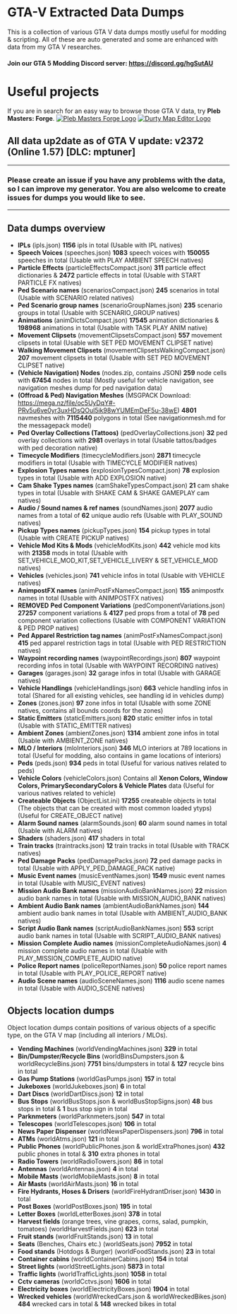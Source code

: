 # GTA-V Extracted Data Dumps
This is a collection of various GTA V data dumps mostly useful for modding &amp; scripting. All of these are auto generated and some are enhanced with data from my GTA V researches.
#### Join our GTA 5 Modding Discord server: https://discord.gg/hgSutAU
# Useful projects
If you are in search for an easy way to browse those GTA V data, try **Pleb Masters: Forge**.
[![Pleb Masters Forge Logo](https://i.imgur.com/hotlSPf.png)](https://forge.plebmasters.de)
[![Durty Map Editor Logo](https://i.imgur.com/WsRJv3u.png)](https://durty.me)

## All data up2date as of GTA V update: **v2372 (Online 1.57) [DLC: mptuner]**
---
### Please create an issue if you have any problems with the data, so I can improve my generator. You are also welcome to create issues for dumps you would like to see.
---
## **Data dumps overview**
- **IPLs** (ipls.json) **1156** ipls in total (Usable with IPL natives)
- **Speech Voices** (speeches.json) **1083** speech voices with **150055** speeches in total (Usable with PLAY AMBIENT SPEECH natives)
- **Particle Effects** (particleEffectsCompact.json) **311** particle effect dictionaries & **2472** particle effects in total (Usable with START PARTICLE FX natives)
- **Ped Scenario names** (scenariosCompact.json) **245** scenarios in total (Usable with SCENARIO related natives)
- **Ped Scenario group names** (scenarioGroupNames.json) **235** scenario groups in total (Usable with SCENARIO_GROUP natives)
- **Animations** (animDictsCompact.json) **17545** animation dictionaries & **198968** animations in total (Usable with TASK PLAY ANIM native)
- **Movement Clipsets** (movementClipsetsCompact.json) **557** movement clipsets in total (Usable with SET PED MOVEMENT CLIPSET native)
- **Walking Movement Clipsets** (movementClipsetsWalkingCompact.json) **207** movement clipsets in total (Usable with SET PED MOVEMENT CLIPSET native)
- **(Vehicle Navigation) Nodes** (nodes.zip, contains JSON) **259** node cells with **67454** nodes in total (Mostly useful for vehicle navigation, see navigation meshes dump for ped navigation data)
- **(Offroad & Ped) Navigation Meshes** (MSGPACK Download: https://mega.nz/file/oc5UyDqY#-PRv5u6ve0yr3uxHDsQOul5ik98wYUMEmDeF5u-38wE) **4801** navmeshes with **7115440** polygons in total (See navigationmesh.md for the messagepack model)
- **Ped Overlay Collections (Tattoos)** (pedOverlayCollections.json) **32** ped overlay collections with **2981** overlays in total (Usable tattos/badges with ped decoration native)
- **Timecycle Modifiers** (timecycleModifiers.json) **2871** timecycle modifiers in total (Usable with TIMECYCLE MODIFIER natives)
- **Explosion Types names** (explosionTypesCompact.json) **78** explosion types in total (Usable with ADD EXPLOSION native)
- **Cam Shake Types names** (camShakeTypesCompact.json) **21** cam shake types in total (Usable with SHAKE CAM & SHAKE GAMEPLAY cam natives)
- **Audio / Sound names & ref names** (soundNames.json) **2077** audio names from a total of **62** unique audio refs (Usable with PLAY_SOUND natives)
- **Pickup Types names** (pickupTypes.json) **154** pickup types in total (Usable with CREATE PICKUP natives)
- **Vehicle Mod Kits & Mods** (vehicleModKits.json) **442** vehicle mod kits with **21358** mods in total (Usable with SET_VEHICLE_MOD_KIT,SET_VEHICLE_LIVERY & SET_VEHICLE_MOD natives)
- **Vehicles** (vehicles.json) **741** vehicle infos in total (Usable with VEHICLE natives)
- **AnimpostFX names** (animPostFxNamesCompact.json) **155** animpostfx names in total (Usable with ANIMPOSTFX natives)
- **REMOVED** **Ped Component Variations** (pedComponentVariations.json) **27257** component variations & **4127** ped props from a total of **78** ped component variation collections (Usable with COMPONENT VARIATION & PED PROP natives)
- **Ped Apparel Restriction tag names** (animPostFxNamesCompact.json) **415** ped apparel restriction tags in total (Usable with PED RESTRICTION natives)
- **Waypoint recording names** (waypointRecordings.json) **807** waypoint recording infos in total (Usable with WAYPOINT RECORDING natives)
- **Garages** (garages.json) **32** garage infos in total (Usable with GARAGE natives)
- **Vehicle Handlings** (vehicleHandlings.json) **663** vehicle handling infos in total (Shared for all existing vehicles, see handling id in vehicles dump)
- **Zones** (zones.json) **97** zone infos in total (Usable with some ZONE natives, contains all bounds coords for the zones)
- **Static Emitters** (staticEmitters.json) **820** static emitter infos in total (Usable with STATIC_EMITTER natives)
- **Ambient Zones** (ambientZones.json) **1314** ambient zone infos in total (Usable with AMBIENT_ZONE natives)
- **MLO / Interiors** (mloInteriors.json) **346** MLO interiors at 789 locations in total (Useful for modding, also contains in game locations of interiors)
- **Peds** (peds.json) **934** peds in total (Useful for various natives related to peds)
- **Vehicle Colors** (vehicleColors.json) Contains all **Xenon Colors, Window Colors, PrimarySecondaryColors & Vehicle Plates** data (Useful for various natives related to vehicle)
- **Createable Objects** (ObjectList.ini) **17255** createable objects in total (The objects that can be created with most common loaded ytyps) (Useful for CREATE_OBJECT native)
- **Alarm Sound names** (alarmSounds.json) **60** alarm sound names in total (Usable with ALARM natives)
- **Shaders** (shaders.json) **417** shaders in total
- **Train tracks** (traintracks.json) **12** train tracks in total (Usable with TRACK natives)
- **Ped Damage Packs** (pedDamagePacks.json) **72** ped damage packs in total (Usable with APPLY_​PED_​DAMAGE_​PACK native)
- **Music Event names** (musicEventNames.json) **1549** music event names in total (Usable with MUSIC_EVENT natives)
- **Mission Audio Bank names** (missionAudioBankNames.json) **22** mission audio bank names in total (Usable with MISSION_AUDIO_BANK natives)
- **Ambient Audio Bank names** (ambientAudioBankNames.json) **144** ambient audio bank names in total (Usable with AMBIENT_AUDIO_BANK natives)
- **Script Audio Bank names** (scriptAudioBankNames.json) **553** script audio bank names in total (Usable with SCRIPT_AUDIO_BANK natives)
- **Mission Complete Audio names** (missionCompleteAudioNames.json) **4** mission complete audio names in total (Usable with PLAY_MISSION_COMPLETE_AUDIO native)
- **Police Report names** (policeReportNames.json) **50** police report names in total (Usable with PLAY_​POLICE_​REPORT native)
- **Audio Scene names** (audioSceneNames.json) **1116** audio scene names in total (Usable with AUDIO_SCENE natives)

## **Objects location dumps**
Object location dumps contain positions of various objects of a specific type, on the GTA V map (including all interiors / MLOs).
- **Vending Machines** (worldVendingMachines.json) **329** in total
- **Bin/Dumpster/Recycle Bins** (worldBinsDumpsters.json & worldRecycleBins.json) **7751** bins/dumpsters in total & **127** recycle bins in total
- **Gas Pump Stations** (worldGasPumps.json) **157** in total
- **Jukeboxes** (worldJukeboxes.json) **6** in total
- **Dart Discs** (worldDartDiscs.json) **12** in total
- **Bus Stops** (worldBusStops.json & worldBusStopSigns.json) **48** bus stops in total & **1** bus stop sign in total
- **Parknmeters** (worldParknmeters.json) **547** in total
- **Telescopes** (worldTelescopes.json) **106** in total
- **News Paper Dispenser** (worldNewsPaperDispensers.json) **796** in total
- **ATMs** (worldAtms.json) **121** in total
- **Public Phones** (worldPublicPhones.json & worldExtraPhones.json) **432** public phones in total & **310** extra phones in total
- **Radio Towers** (worldRadioTowers.json) **86** in total
- **Antennas** (worldAntennas.json) **4** in total
- **Mobile Masts** (worldMobileMasts.json) **8** in total
- **Air Masts** (worldAirMasts.json) **16** in total
- **Fire Hydrants, Hoses & Drisers** (worldFireHydrantDriser.json) **1430** in total
- **Post Boxes** (worldPostBoxes.json) **195** in total
- **Letter Boxes** (worldLetterBoxes.json) **378** in total
- **Harvest fields** (orange trees, vine grapes, corns, salad, pumpkin, tomatoes) (worldHarvestFields.json) **623** in total
- **Fruit stands** (worldFruitStands.json) **13** in total
- **Seats** (Benches, Chairs etc.) (worldSeats.json) **7952** in total
- **Food stands** (Hotdogs & Burger) (worldFoodStands.json) **23** in total
- **Container cabins** (worldContainerCabins.json) **154** in total
- **Street lights** (worldStreetLights.json) **5873** in total
- **Traffic lights** (worldTrafficLights.json) **1058** in total
- **Cctv cameras** (worldCctvs.json) **1606** in total
- **Electricity boxes** (worldElectricityBoxes.json) **1904** in total
- **Wrecked vehicles** (worldWreckedCars.json & worldWreckedBikes.json) **484** wrecked cars in total & **148** wrecked bikes in total